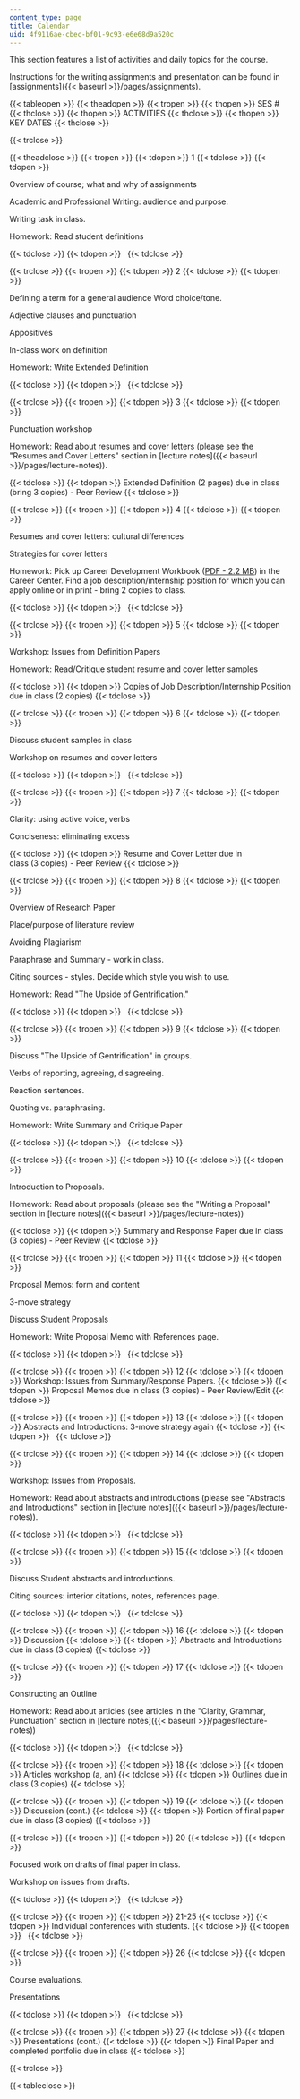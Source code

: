 ```yaml
---
content_type: page
title: Calendar
uid: 4f9116ae-cbec-bf01-9c93-e6e68d9a520c
---
```


This section features a list of activities and daily topics for the course.

Instructions for the writing assignments and presentation can be found in [assignments]({{< baseurl >}}/pages/assignments).

{{< tableopen >}}
{{< theadopen >}}
{{< tropen >}}
{{< thopen >}}
SES #
{{< thclose >}}
{{< thopen >}}
ACTIVITIES
{{< thclose >}}
{{< thopen >}}
KEY DATES
{{< thclose >}}

{{< trclose >}}

{{< theadclose >}}
{{< tropen >}}
{{< tdopen >}}
1
{{< tdclose >}}
{{< tdopen >}}


Overview of course; what and why of assignments

Academic and Professional Writing: audience and purpose.

Writing task in class.

Homework: Read student definitions


{{< tdclose >}}
{{< tdopen >}}
 
{{< tdclose >}}

{{< trclose >}}
{{< tropen >}}
{{< tdopen >}}
2
{{< tdclose >}}
{{< tdopen >}}


Defining a term for a general audience Word choice/tone.

Adjective clauses and punctuation

Appositives

In-class work on definition

Homework: Write Extended Definition


{{< tdclose >}}
{{< tdopen >}}
 
{{< tdclose >}}

{{< trclose >}}
{{< tropen >}}
{{< tdopen >}}
3
{{< tdclose >}}
{{< tdopen >}}


Punctuation workshop

Homework: Read about resumes and cover letters (please see the "Resumes and Cover Letters" section in [lecture notes]({{< baseurl >}}/pages/lecture-notes)).


{{< tdclose >}}
{{< tdopen >}}
Extended Definition (2 pages) due in class (bring 3 copies) - Peer Review
{{< tdclose >}}

{{< trclose >}}
{{< tropen >}}
{{< tdopen >}}
4
{{< tdclose >}}
{{< tdopen >}}


Resumes and cover letters: cultural differences

Strategies for cover letters

Homework: Pick up Career Development Workbook ([PDF - 2.2 MB](http://web.mit.edu/career/www/students/workbook.pdf)) in the Career Center. Find a job description/internship position for which you can apply online or in print - bring 2 copies to class.


{{< tdclose >}}
{{< tdopen >}}
 
{{< tdclose >}}

{{< trclose >}}
{{< tropen >}}
{{< tdopen >}}
5
{{< tdclose >}}
{{< tdopen >}}


Workshop: Issues from Definition Papers

Homework: Read/Critique student resume and cover letter samples


{{< tdclose >}}
{{< tdopen >}}
Copies of Job Description/Internship Position due in class (2 copies)
{{< tdclose >}}

{{< trclose >}}
{{< tropen >}}
{{< tdopen >}}
6
{{< tdclose >}}
{{< tdopen >}}


Discuss student samples in class

Workshop on resumes and cover letters


{{< tdclose >}}
{{< tdopen >}}
 
{{< tdclose >}}

{{< trclose >}}
{{< tropen >}}
{{< tdopen >}}
7
{{< tdclose >}}
{{< tdopen >}}


Clarity: using active voice, verbs

Conciseness: eliminating excess


{{< tdclose >}}
{{< tdopen >}}
Resume and Cover Letter due in  
class (3 copies) - Peer Review
{{< tdclose >}}

{{< trclose >}}
{{< tropen >}}
{{< tdopen >}}
8
{{< tdclose >}}
{{< tdopen >}}


Overview of Research Paper

Place/purpose of literature review

Avoiding Plagiarism

Paraphrase and Summary - work in class.

Citing sources - styles. Decide which style you wish to use.

Homework: Read "The Upside of Gentrification."


{{< tdclose >}}
{{< tdopen >}}
 
{{< tdclose >}}

{{< trclose >}}
{{< tropen >}}
{{< tdopen >}}
9
{{< tdclose >}}
{{< tdopen >}}


Discuss "The Upside of Gentrification" in groups.

Verbs of reporting, agreeing, disagreeing.

Reaction sentences.

Quoting vs. paraphrasing.

Homework: Write Summary and Critique Paper


{{< tdclose >}}
{{< tdopen >}}
 
{{< tdclose >}}

{{< trclose >}}
{{< tropen >}}
{{< tdopen >}}
10
{{< tdclose >}}
{{< tdopen >}}


Introduction to Proposals.

Homework: Read about proposals (please see the "Writing a Proposal" section in [lecture notes]({{< baseurl >}}/pages/lecture-notes))


{{< tdclose >}}
{{< tdopen >}}
Summary and Response Paper due in class (3 copies) - Peer Review
{{< tdclose >}}

{{< trclose >}}
{{< tropen >}}
{{< tdopen >}}
11
{{< tdclose >}}
{{< tdopen >}}


Proposal Memos: form and content

3-move strategy

Discuss Student Proposals

Homework: Write Proposal Memo with References page.


{{< tdclose >}}
{{< tdopen >}}
 
{{< tdclose >}}

{{< trclose >}}
{{< tropen >}}
{{< tdopen >}}
12
{{< tdclose >}}
{{< tdopen >}}
Workshop: Issues from Summary/Response Papers.
{{< tdclose >}}
{{< tdopen >}}
Proposal Memos due in class (3 copies) - Peer Review/Edit
{{< tdclose >}}

{{< trclose >}}
{{< tropen >}}
{{< tdopen >}}
13
{{< tdclose >}}
{{< tdopen >}}
Abstracts and Introductions: 3-move strategy again
{{< tdclose >}}
{{< tdopen >}}
 
{{< tdclose >}}

{{< trclose >}}
{{< tropen >}}
{{< tdopen >}}
14
{{< tdclose >}}
{{< tdopen >}}


Workshop: Issues from Proposals.

Homework: Read about abstracts and introductions (please see "Abstracts and Introductions" section in [lecture notes]({{< baseurl >}}/pages/lecture-notes)).


{{< tdclose >}}
{{< tdopen >}}
 
{{< tdclose >}}

{{< trclose >}}
{{< tropen >}}
{{< tdopen >}}
15
{{< tdclose >}}
{{< tdopen >}}


Discuss Student abstracts and introductions.

Citing sources: interior citations, notes, references page.


{{< tdclose >}}
{{< tdopen >}}
 
{{< tdclose >}}

{{< trclose >}}
{{< tropen >}}
{{< tdopen >}}
16
{{< tdclose >}}
{{< tdopen >}}
Discussion
{{< tdclose >}}
{{< tdopen >}}
Abstracts and Introductions due in class (3 copies)
{{< tdclose >}}

{{< trclose >}}
{{< tropen >}}
{{< tdopen >}}
17
{{< tdclose >}}
{{< tdopen >}}


Constructing an Outline

Homework: Read about articles (see articles in the "Clarity, Grammar, Punctuation" section in [lecture notes]({{< baseurl >}}/pages/lecture-notes))


{{< tdclose >}}
{{< tdopen >}}
 
{{< tdclose >}}

{{< trclose >}}
{{< tropen >}}
{{< tdopen >}}
18
{{< tdclose >}}
{{< tdopen >}}
Articles workshop (a, an)
{{< tdclose >}}
{{< tdopen >}}
Outlines due in class (3 copies)
{{< tdclose >}}

{{< trclose >}}
{{< tropen >}}
{{< tdopen >}}
19
{{< tdclose >}}
{{< tdopen >}}
Discussion (cont.)
{{< tdclose >}}
{{< tdopen >}}
Portion of final paper due in class (3 copies)
{{< tdclose >}}

{{< trclose >}}
{{< tropen >}}
{{< tdopen >}}
20
{{< tdclose >}}
{{< tdopen >}}


Focused work on drafts of final paper in class.

Workshop on issues from drafts.


{{< tdclose >}}
{{< tdopen >}}
 
{{< tdclose >}}

{{< trclose >}}
{{< tropen >}}
{{< tdopen >}}
21-25
{{< tdclose >}}
{{< tdopen >}}
Individual conferences with students.
{{< tdclose >}}
{{< tdopen >}}
 
{{< tdclose >}}

{{< trclose >}}
{{< tropen >}}
{{< tdopen >}}
26
{{< tdclose >}}
{{< tdopen >}}


Course evaluations.

Presentations


{{< tdclose >}}
{{< tdopen >}}
 
{{< tdclose >}}

{{< trclose >}}
{{< tropen >}}
{{< tdopen >}}
27
{{< tdclose >}}
{{< tdopen >}}
Presentations (cont.)
{{< tdclose >}}
{{< tdopen >}}
Final Paper and completed portfolio due in class
{{< tdclose >}}

{{< trclose >}}

{{< tableclose >}}
